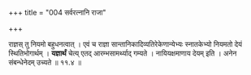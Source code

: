 +++
title = "004 सर्वरत्नानि राजा"

+++

राज्ञस् तु नियमो बहुधनत्वात् । एवं च राज्ञा सान्तानिकादिव्यतिरेकेणान्येभ्यः स्नातकेभ्यो नियमतो देयं स्थितिभोगार्थम् । **यज्ञार्थं** चेत्य् एतद् आरम्भसामर्थ्याद् गम्यते । नायियक्षमाणाय देयम् इति । अनेन संबन्धेनेदम् उच्यते ॥ ११.४ ॥